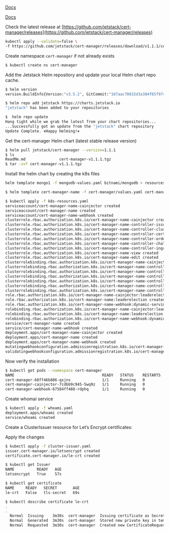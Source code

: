 

[Docs](https://medium.com/avmconsulting-blog/encrypting-the-certificate-for-kubernetes-lets-encrypt-805d2bf88b2a)

[Docs](https://medium.com/flant-com/cert-manager-lets-encrypt-ssl-certs-for-kubernetes-7642e463bbce)

Check the latest release at [https://github.com/jetstack/cert-manager/releases](https://github.com/jetstack/cert-manager/releases)

```bash
kubectl apply --validate=false \
-f https://github.com/jetstack/cert-manager/releases/download/v1.1.1/cert-manager.yaml
```

Create namespace `cert-manager` if not already exists

```bash
$ kubectl create ns cert-manager
```

Add the Jetstack Helm repository and update your local Helm chart repo cache.

```bash
$ helm version                       
version.BuildInfo{Version:"v3.5.2", GitCommit:"167aac70832d3a384f65f9745335e9fb40169dc2", GitTreeState:"dirty", GoVersion:"go1.15.7"}

$ helm repo add jetstack https://charts.jetstack.io
"jetstack" has been added to your repositories

$  helm repo update
Hang tight while we grab the latest from your chart repositories...
...Successfully got an update from the "jetstack" chart repository
Update Complete. ⎈Happy Helming!⎈
```


Get the cert-manager Helm chart (latest stable release version)

```bash
$ helm pull jetstack/cert-manager --version=1.1.1
$ ls
ReadMe.md               cert-manager-v1.1.1.tgz
$ tar -xvf cert-manager-v1.1.1.tgz 
```

Install the helm chart by creating the k8s files

```bash
helm template mongo1 -f mongodb-values.yaml bitnami/mongodb > resources-db.yaml
```

```bash
$ helm template cert-manager-name -f cert-manager/values.yaml cert-manager > k8s-resources.yaml

$ kubectl apply -f k8s-resources.yaml                                                                                  
serviceaccount/cert-manager-name-cainjector created
serviceaccount/cert-manager-name created
serviceaccount/cert-manager-name-webhook created
clusterrole.rbac.authorization.k8s.io/cert-manager-name-cainjector created
clusterrole.rbac.authorization.k8s.io/cert-manager-name-controller-issuers created
clusterrole.rbac.authorization.k8s.io/cert-manager-name-controller-clusterissuers created
clusterrole.rbac.authorization.k8s.io/cert-manager-name-controller-certificates created
clusterrole.rbac.authorization.k8s.io/cert-manager-name-controller-orders created
clusterrole.rbac.authorization.k8s.io/cert-manager-name-controller-challenges created
clusterrole.rbac.authorization.k8s.io/cert-manager-name-controller-ingress-shim created
clusterrole.rbac.authorization.k8s.io/cert-manager-name-view created
clusterrole.rbac.authorization.k8s.io/cert-manager-name-edit created
clusterrolebinding.rbac.authorization.k8s.io/cert-manager-name-cainjector created
clusterrolebinding.rbac.authorization.k8s.io/cert-manager-name-controller-issuers created
clusterrolebinding.rbac.authorization.k8s.io/cert-manager-name-controller-clusterissuers created
clusterrolebinding.rbac.authorization.k8s.io/cert-manager-name-controller-certificates created
clusterrolebinding.rbac.authorization.k8s.io/cert-manager-name-controller-orders created
clusterrolebinding.rbac.authorization.k8s.io/cert-manager-name-controller-challenges created
clusterrolebinding.rbac.authorization.k8s.io/cert-manager-name-controller-ingress-shim created
role.rbac.authorization.k8s.io/cert-manager-name-cainjector:leaderelection created
role.rbac.authorization.k8s.io/cert-manager-name:leaderelection created
role.rbac.authorization.k8s.io/cert-manager-name-webhook:dynamic-serving created
rolebinding.rbac.authorization.k8s.io/cert-manager-name-cainjector:leaderelection created
rolebinding.rbac.authorization.k8s.io/cert-manager-name:leaderelection created
rolebinding.rbac.authorization.k8s.io/cert-manager-name-webhook:dynamic-serving created
service/cert-manager-name created
service/cert-manager-name-webhook created
deployment.apps/cert-manager-name-cainjector created
deployment.apps/cert-manager-name created
deployment.apps/cert-manager-name-webhook created
mutatingwebhookconfiguration.admissionregistration.k8s.io/cert-manager-name-webhook created
validatingwebhookconfiguration.admissionregistration.k8s.io/cert-manager-name-webhook created
```

Now verify the installation

```bash
$ kubectl get pods --namespace cert-manager
NAME                                       READY   STATUS    RESTARTS   AGE
cert-manager-68ff46b886-qxjns              1/1     Running   0          23m
cert-manager-cainjector-7cdbb9c945-5wq9z   1/1     Running   0          23m
cert-manager-webhook-67584ff488-rdphq      1/1     Running   0          23m
```

Create whomai service

```bash
$ kubectl apply -f whoami.yaml 
deployment.apps/whoami created
service/whoami created
```

Create a ClusterIssuer resource for Let’s Encrypt certificates:

Apply the changes

```bash
$ kubectl apply -f cluster-issuer.yaml 
issuer.cert-manager.io/letsencrypt created
certificate.cert-manager.io/le-crt created

$ kubectl get Issuer                        
NAME          READY   AGE
letsencrypt   True    57s

$ kubectl get certificate   
NAME     READY   SECRET       AGE
le-crt   False   tls-secret   69s

$ kubectl describe certificate le-crt
.
.
  Normal  Issuing    3m30s  cert-manager  Issuing certificate as Secret does not exist
  Normal  Generated  3m30s  cert-manager  Stored new private key in temporary Secret resource "le-crt-4zbf6"
  Normal  Requested  3m30s  cert-manager  Created new CertificateRequest resource "le-crt-wtz89"

```

